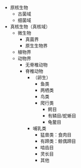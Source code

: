 - 原核生物
  - 古菌域
  - 细菌域
- 真核生物（真核域）
  - 微生物
    - 真菌界
    - 原生生物界
  - 植物界
  - 动物界
    - 无脊椎动物
    - 脊椎动物
      - （卵生）
        - 鱼类
        - 两栖类
        - 鸟类
        - 爬行类
          - 鳄目
          - 有鳞目/蛇蜥目
          - 龟鳖目
      - 哺乳类
        - 猛兽类：食肉目
        - 有蹄类：鲸偶蹄目
        - 啮齿目
        - 灵长目
        - 其他
